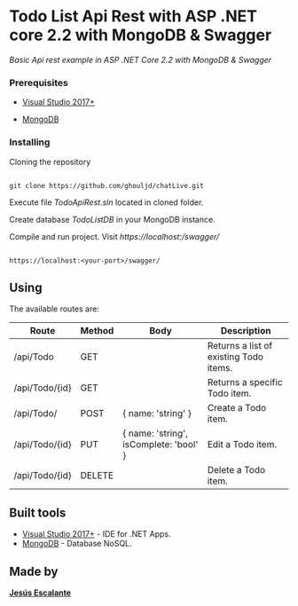 # Todo List Api Rest with ASP .NET core 2.2 with MongoDB & Swagger

_Basic Api rest example in ASP .NET Core 2.2 with MongoDB & Swagger_

### Prerequisites

- [Visual Studio 2017+](https://visualstudio.microsoft.com)

- [MongoDB](https://www.mongodb.com/)

### Installing

Cloning the repository

```

git clone https://github.com/ghouljd/chatLive.git

```

Execute file _TodoApiRest.sln_ located in cloned folder.

Create database _TodoListDB_ in your MongoDB instance.

Compile and run project. Visit _https://localhost:<your-port>/swagger/_

```

https://localhost:<your-port>/swagger/

```

## Using

The available routes are:

| Route          | Method | Body                                   | Description                            |
| -------------- | ------ | -------------------------------------- | -------------------------------------- |
| /api/Todo      | GET    |                                        | Returns a list of existing Todo items. |
| /api/Todo/{id} | GET    |                                        | Returns a specific Todo item.          |
| /api/Todo/     | POST   | { name: 'string' }                     | Create a Todo item.                    |
| /api/Todo/{id} | PUT    | { name: 'string', isComplete: 'bool' } | Edit a Todo item.                      |
| /api/Todo/{id} | DELETE |                                        | Delete a Todo item.                    |

## Built tools

- [Visual Studio 2017+](https://visualstudio.microsoft.com) - IDE for .NET Apps.
- [MongoDB](https://www.mongodb.com/) - Database NoSQL.

## Made by

[**Jesús Escalante**](https://github.com/ghouljd)
